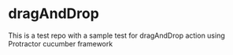 # dragAndDrop
This is a test repo with a sample test for dragAndDrop action using Protractor cucumber framework
